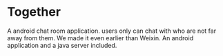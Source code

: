 Together
========

A android chat room application. users only can chat with who are not far away from them. We made it even earlier than Weixin. An android application and a java server included.
